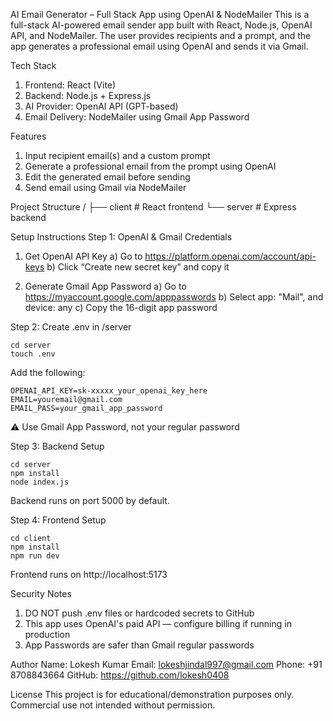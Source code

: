 AI Email Generator – Full Stack App using OpenAI & NodeMailer
This is a full-stack AI-powered email sender app built with React, Node.js, OpenAI API, and NodeMailer. The user provides recipients and a prompt, and the app generates a professional email using OpenAI and sends it via Gmail.

Tech Stack

1. Frontend: React (Vite)
2. Backend: Node.js + Express.js
3. AI Provider: OpenAI API (GPT-based)
4. Email Delivery: NodeMailer using Gmail App Password

Features

1. Input recipient email(s) and a custom prompt
2. Generate a professional email from the prompt using OpenAI
3. Edit the generated email before sending
4. Send email using Gmail via NodeMailer

Project Structure
/
├── client # React frontend
└── server # Express backend

Setup Instructions
Step 1: OpenAI & Gmail Credentials

1. Get OpenAI API Key
   a) Go to https://platform.openai.com/account/api-keys
   b) Click “Create new secret key” and copy it

2. Generate Gmail App Password
   a) Go to https://myaccount.google.com/apppasswords
   b) Select app: "Mail", and device: any
   c) Copy the 16-digit app password

Step 2: Create .env in /server

```
cd server
touch .env
```

Add the following:

```
OPENAI_API_KEY=sk-xxxxx_your_openai_key_here
EMAIL=youremail@gmail.com
EMAIL_PASS=your_gmail_app_password
```

⚠️ Use Gmail App Password, not your regular password

Step 3: Backend Setup

```
cd server
npm install
node index.js
```

Backend runs on port 5000 by default.

Step 4: Frontend Setup

```
cd client
npm install
npm run dev
```

Frontend runs on http://localhost:5173

Security Notes

1. DO NOT push .env files or hardcoded secrets to GitHub
2. This app uses OpenAI's paid API — configure billing if running in production
3. App Passwords are safer than Gmail regular passwords

Author
Name: Lokesh Kumar
Email: lokeshjindal997@gmail.com
Phone: +91 8708843664
GitHub: https://github.com/lokesh0408

License
This project is for educational/demonstration purposes only. Commercial use not intended without permission.
